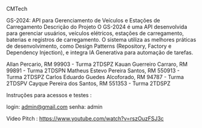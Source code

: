 CMTech

GS-2024: API para Gerenciamento de Veículos e Estações de Carregamento
Descrição do Projeto
O GS-2024 é uma API desenvolvida para gerenciar usuários, veículos elétricos, estações de carregamento, baterias e registros de carregamento.
O sistema utiliza as melhores práticas de desenvolvimento, como Design Patterns (Repository, Factory e Dependency Injection), e integra IA Generativa para automação de tarefas.

Allan Percario, RM 99903 - Turma 2TDSPZ
Kauan Guerreiro Carraro, RM 99891 - Turma 2TDSPN
Matheus Estevo Pereira Santos, RM 550913 - Turma 2TDSPZ
Carlos Eduardo Guedes Alcoforado, RM 94787 - Turma 2TDSPV
Cayque Pereira dos Santos, RM 551353 - Turma 2TDSPZ


Instruções para acessos e testes :

login: admin@gmail.com
senha: admin


Video Pitch : https://www.youtube.com/watch?v=rszOuzFSJ3c